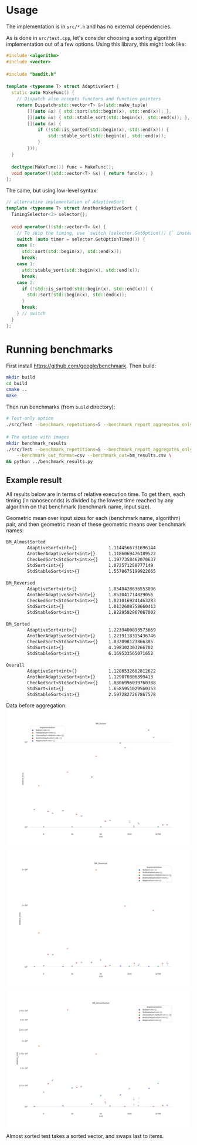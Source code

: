# Usage
The implementation is in `src/*.h` and has no external dependencies.

As is done in `src/test.cpp`, let's consider choosing a sorting algorithm implementation out of a few options. Using this library, this might look like:
```c++
#include <algorithm>
#include <vector>

#include "bandit.h"

template <typename T> struct AdaptiveSort {
  static auto MakeFunc() {
    // Dispatch also accepts functors and function pointers
    return Dispatch<std::vector<T> &>(std::make_tuple(
        [](auto &x) { std::sort(std::begin(x), std::end(x)); },
        [](auto &x) { std::stable_sort(std::begin(x), std::end(x)); },
        [](auto &x) {
            if (!std::is_sorted(std::begin(x), std::end(x))) {
                std::stable_sort(std::begin(x), std::end(x));
            }
        }));
  }

  decltype(MakeFunc()) func = MakeFunc();
  void operator()(std::vector<T> &x) { return func(x); }
};
```

The same, but using low-level syntax:
```c++
// alternative implementation of AdaptiveSort
template <typename T> struct AnotherAdaptiveSort {
  TimingSelector<3> selector{};

  void operator()(std::vector<T> &x) {
    // To skip the timing, use `switch (selector.GetOption()) {` instead
    switch (auto timer = selector.GetOptionTimed()) {
    case 0:
      std::sort(std::begin(x), std::end(x));
      break;
    case 1:
      std::stable_sort(std::begin(x), std::end(x));
      break;
    case 2:
      if (!std::is_sorted(std::begin(x), std::end(x))) {
        std::sort(std::begin(x), std::end(x));
      }
      break;
    } // switch
  }
};
```

# Running benchmarks
First install https://github.com/google/benchmark.
Then build:
```bash
mkdir build
cd build
cmake ..
make
```

Then run benchmarks (from `build` directory):
```bash
# Text-only option
./src/Test --benchmark_repetitions=5 --benchmark_report_aggregates_only=true

# The option with images
mkdir benchmark_results
./src/Test --benchmark_repetitions=5 --benchmark_report_aggregates_only=false \
    --benchmark_out_format=csv --benchmark_out=bm_results.csv \
&& python ../benchmark_results.py
```

## Example result
All results below are in terms of relative execution time.
To get them, each timing (in nanoseconds) is divided by the lowest time
reached by any algorithm on that benchmark (benchmark name, input size).

Geometric mean over input sizes for each (benchmark name, algorithm) pair,
and then geometric mean of these geometric means over benchmark names:
```
BM_AlmostSorted
        AdaptiveSort<int>{}            1.1144566731696144
        AnotherAdaptiveSort<int>{}     1.1186069476189522
        CheckedSort<StdSort<int>>{}    1.1977358462070637
        StdSort<int>{}                 1.072571258777149
        StdStableSort<int>{}           1.5578675199922665

BM_Reversed
        AdaptiveSort<int>{}            1.0540428636553096
        AnotherAdaptiveSort<int>{}     1.053041714829056
        CheckedSort<StdSort<int>>{}    1.0210169241463283
        StdSort<int>{}                 1.0132608758660413
        StdStableSort<int>{}           1.8229502967067002

BM_Sorted
        AdaptiveSort<int>{}            1.2239400893573669
        AnotherAdaptiveSort<int>{}     1.2219118315436746
        CheckedSort<StdSort<int>>{}    1.032098123866385
        StdSort<int>{}                 4.198302303266702
        StdStableSort<int>{}           6.169533565071652

Overall
        AdaptiveSort<int>{}            1.1286532602812622
        AnotherAdaptiveSort<int>{}     1.129070306399413
        CheckedSort<StdSort<int>>{}    1.0806996039760388
        StdSort<int>{}                 1.6585951029560353
        StdStableSort<int>{}           2.5972827267867578
```

Data before aggregation:
![Sorted](/benchmark_results/BM_Sorted.png)
![Reversted](/benchmark_results/BM_Reversed.png)
![Almost sorted](/benchmark_results/BM_AlmostSorted.png)

Almost sorted test takes a sorted vector, and swaps last to items.
